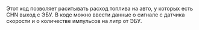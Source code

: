 Этот код позволяет раситывать расход топлива на авто, у которых есть CHN выход с ЭБУ.
В коде можно ввести данные о сигнале с датчика скорости и о количестве импульсов на литр от ЭБУ.
